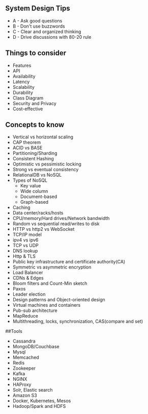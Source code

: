 ## System Design Tips
- A - Ask good questions
- B - Don't use buzzwords
- C - Clear and organized thinking
- D - Drive discussions with 80-20 rule

## Things to consider
- Features
- API
- Availability
- Latency
- Scalability
- Durability
- Class Diagram
- Security and Privacy
- Cost-effective

## Concepts to know
- Vertical vs horizontal scaling
- CAP theorem
- ACID vs BASE
- Partitioning/Sharding 
- Consistent Hashing
- Optimistic vs pessimistic locking
- Strong vs eventual consistency
- RelationalDB vs NoSQL
- Types of NoSQL
     - Key value
     - Wide column
     - Document-based
     - Graph-based
- Caching
- Data center/racks/hosts
- CPU/memory/Hard drives/Network bandwidth
- Random vs sequential read/writes to disk
- HTTP vs http2 vs WebSocket
- TCP/IP model
- ipv4 vs ipv6
- TCP vs UDP
- DNS lookup
- Http & TLS
- Public key infrastructure and certificate authority(CA)
- Symmetric vs asymmetric encryption
- Load Balancer
- CDNs & Edges
- Bloom filters and Count-Min sketch
- Paxos 
- Leader election
- Design patterns and Object-oriented design
- Virtual machines and containers
- Pub-sub architecture 
- MapReduce
- Multithreading, locks, synchronization, CAS(compare and set)

##Tools
- Cassandra
- MongoDB/Couchbase
- Mysql
- Memcached
- Redis
- Zookeeper
- Kafka
- NGINX
- HAProxy
- Solr, Elastic search
- Amazon S3
- Docker, Kubernetes, Mesos
- Hadoop/Spark and HDFS